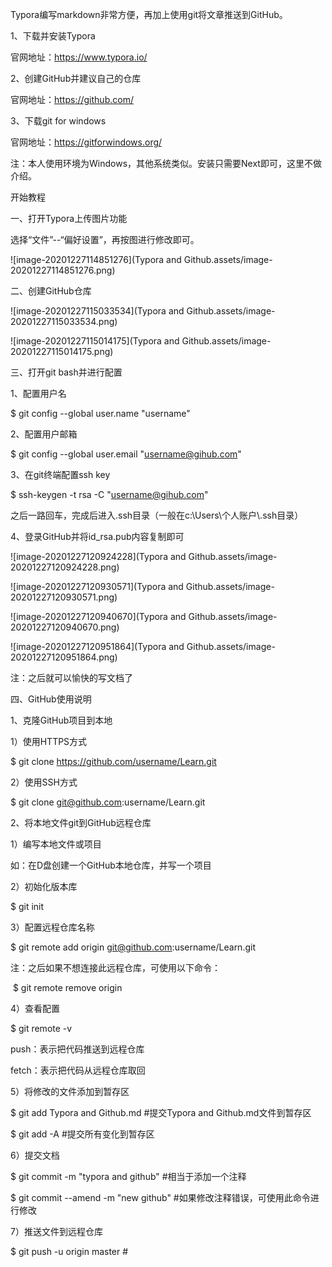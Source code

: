 Typora编写markdown非常方便，再加上使用git将文章推送到GitHub。

1、下载并安装Typora

官网地址：https://www.typora.io/

2、创建GitHub并建议自己的仓库

官网地址：https://github.com/

3、下载git for windows

官网地址：https://gitforwindows.org/

注：本人使用环境为Windows，其他系统类似。安装只需要Next即可，这里不做介绍。



开始教程

一、打开Typora上传图片功能

选择“文件”--“偏好设置”，再按图进行修改即可。

![image-20201227114851276](Typora and Github.assets/image-20201227114851276.png)



二、创建GitHub仓库

![image-20201227115033534](Typora and Github.assets/image-20201227115033534.png)

![image-20201227115014175](Typora and Github.assets/image-20201227115014175.png)

三、打开git bash并进行配置

1、配置用户名

$ git config --global user.name "username"

2、配置用户邮箱

$ git config --global user.email "username@gihub.com"

3、在git终端配置ssh key

$ ssh-keygen -t rsa -C "username@gihub.com"

之后一路回车，完成后进入.ssh目录（一般在c:\Users\个人账户\\.ssh目录）

4、登录GitHub并将id_rsa.pub内容复制即可

![image-20201227120924228](Typora and Github.assets/image-20201227120924228.png)

![image-20201227120930571](Typora and Github.assets/image-20201227120930571.png)

![image-20201227120940670](Typora and Github.assets/image-20201227120940670.png)

![image-20201227120951864](Typora and Github.assets/image-20201227120951864.png)

注：之后就可以愉快的写文档了

四、GitHub使用说明

1、克隆GitHub项目到本地

1）使用HTTPS方式

$ git clone https://github.com/username/Learn.git

2）使用SSH方式

$ git clone git@github.com:username/Learn.git

2、将本地文件git到GitHub远程仓库

1）编写本地文件或项目

如：在D盘创建一个GitHub本地仓库，并写一个项目

2）初始化版本库

$ git init

3）配置远程仓库名称

$ git remote add origin git@github.com:username/Learn.git

注：之后如果不想连接此远程仓库，可使用以下命令：

​        $ git remote remove origin

4）查看配置

$ git remote -v

push：表示把代码推送到远程仓库

fetch：表示把代码从远程仓库取回

5）将修改的文件添加到暂存区

$ git add Typora and Github.md  #提交Typora and Github.md文件到暂存区

$ git add -A  #提交所有变化到暂存区

6）提交文档

$ git commit -m "typora and github"  #相当于添加一个注释

$ git commit --amend -m "new github"  #如果修改注释错误，可使用此命令进行修改

7）推送文件到远程仓库

$ git push -u origin master  # 